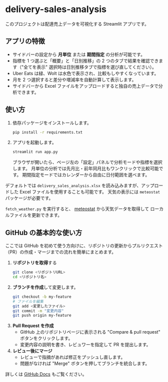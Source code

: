 # delivery-sales-analysis

このプロジェクトは配達売上データを可視化する Streamlit アプリです。

## アプリの特徴

- サイドバーの設定から **月単位** または **期間指定** の分析が可能です。
- 指標を 1 つ選ぶと「概要」と「日別推移」の 2 つのタブで結果を確認できます（"全てを表示" 選択時は日別推移タブで指標を選び直してください）。
- Uber Eats は緑、Wolt は水色で表示され、比較もしやすくなっています。
- 月を 2 つ選択すると差分や増減率を自動計算して表示します。
- サイドバーから Excel ファイルをアップロードすると独自の売上データで分析できます。

## 使い方

1. 依存パッケージをインストールします。
   ```bash
   pip install -r requirements.txt
   ```
2. アプリを起動します。
   ```bash
   streamlit run app.py
   ```
   ブラウザが開いたら、ページ左の「設定」パネルで分析モードや指標を選択します。
   月単位の分析では先月比・前年同月比もワンクリックで比較可能です。
   期間指定モードではカレンダーから自由に日付範囲を選べます。

デフォルトでは `delivery_sales_analysis.xlsx` を読み込みますが、アップロードした Excel ファイルを使用することも可能です。
天気の表示には `meteostat` パッケージが必要です。

`fetch_weather.py` を実行すると、
[meteostat](https://github.com/meteostat/meteostat) から天気データを取得して
ローカルファイルを更新できます。

## GitHub の基本的な使い方

ここでは GitHub を初めて使う方向けに、リポジトリの更新からプルリクエスト
（PR）の作成・マージまでの流れを簡単にまとめます。

1. **リポジトリを取得**する
   ```bash
   git clone <リポジトリURL>
   cd <リポジトリ名>
   ```
2. **ブランチを作成**して変更します。
   ```bash
   git checkout -b my-feature
   # ファイルを編集
   git add <変更したファイル>
   git commit -m "変更内容"
   git push origin my-feature
   ```
3. **Pull Request を作成**
   - GitHub 上のリポジトリページに表示される
     "Compare & pull request" ボタンをクリックします。
   - 変更内容の説明を書き、レビュワーを指定して PR を提出します。
4. **レビュー後にマージ**
   - レビューで指摘があれば修正をプッシュし直します。
   - 問題がなければ "Merge" ボタンを押してブランチを統合します。

詳しくは [GitHub Docs](https://docs.github.com/ja) もご覧ください。
